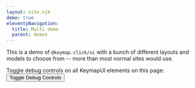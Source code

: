```yaml
---
layout: site.njk
demo: true
eleventyNavigation:
  title: Multi demo
  parent: demos
---
```


This is a demo of `@keymap.click/ui` with a bunch of different layouts and models to choose from --
more than most normal sites would use.

Toggle debug controls on all KeymapUI elements on this page:
<button onclick="toggleAllKeymapUiDebug()">Toggle Debug Controls</button>

<div id="app"></div>

<script type="module">
  import { KeymapTitleScreenLayout, KeymapTitleScreenLayoutManyLayer } from "@keymap.click/ui";
  import "@keymap.click/keyboard.ergodox";
  import { MicahErgodoxLayout } from "@keymap.click/layout.mrlergo";
  const app = document.getElementById("app");
  const keymapUi = document.createElement("keymap-ui");
  const availableKeymaps = [
    KeymapTitleScreenLayout,
    KeymapTitleScreenLayout.model.blankKeymap,
    KeymapTitleScreenLayoutManyLayer,
    KeymapTitleScreenLayoutManyLayer.model.blankKeymap,
    MicahErgodoxLayout,
    MicahErgodoxLayout.model.blankKeymap,
  ];
  keymapUi.setAttribute("id", "keymap-title");
  keymapUi.setAttribute("show-debug", "true");
  keymapUi.setAttribute("query-prefix", "keymap");
  keymapUi.setModelsAndMaps(availableKeymaps);
  keymapUi.setAttribute("keymap-id", "title-screen-map");
  app.appendChild(keymapUi);
</script>
